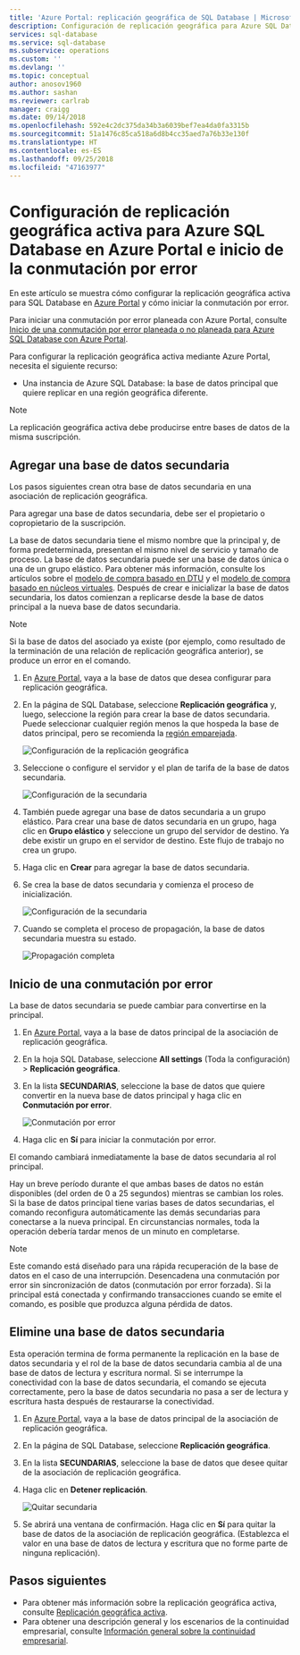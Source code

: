 ```yaml
---
title: 'Azure Portal: replicación geográfica de SQL Database | Microsoft Docs'
description: Configuración de replicación geográfica para Azure SQL Database en Azure Portal e inicio de la conmutación por error
services: sql-database
ms.service: sql-database
ms.subservice: operations
ms.custom: ''
ms.devlang: ''
ms.topic: conceptual
author: anosov1960
ms.author: sashan
ms.reviewer: carlrab
manager: craigg
ms.date: 09/14/2018
ms.openlocfilehash: 592e4c2dc375da34b3a6039bef7ea4da0fa3315b
ms.sourcegitcommit: 51a1476c85ca518a6d8b4cc35aed7a76b33e130f
ms.translationtype: HT
ms.contentlocale: es-ES
ms.lasthandoff: 09/25/2018
ms.locfileid: "47163977"
---
```

# <a name="configure-active-geo-replication-for-azure-sql-database-in-the-azure-portal-and-initiate-failover"></a>Configuración de replicación geográfica activa para Azure SQL Database en Azure Portal e inicio de la conmutación por error

En este artículo se muestra cómo configurar la replicación geográfica activa para SQL Database en [Azure Portal](http://portal.azure.com) y cómo iniciar la conmutación por error.

Para iniciar una conmutación por error planeada con Azure Portal, consulte [Inicio de una conmutación por error planeada o no planeada para Azure SQL Database con Azure Portal](sql-database-geo-replication-portal.md).

Para configurar la replicación geográfica activa mediante Azure Portal, necesita el siguiente recurso:

* Una instancia de Azure SQL Database: la base de datos principal que quiere replicar en una región geográfica diferente.

> [!Note]
La replicación geográfica activa debe producirse entre bases de datos de la misma suscripción.

## <a name="add-a-secondary-database"></a>Agregar una base de datos secundaria
Los pasos siguientes crean otra base de datos secundaria en una asociación de replicación geográfica.  

Para agregar una base de datos secundaria, debe ser el propietario o copropietario de la suscripción.

La base de datos secundaria tiene el mismo nombre que la principal y, de forma predeterminada, presentan el mismo nivel de servicio y tamaño de proceso. La base de datos secundaria puede ser una base de datos única o una de un grupo elástico. Para obtener más información, consulte los artículos sobre el [modelo de compra basado en DTU](sql-database-service-tiers-dtu.md) y el [modelo de compra basado en núcleos virtuales](sql-database-service-tiers-vcore.md).
Después de crear e inicializar la base de datos secundaria, los datos comienzan a replicarse desde la base de datos principal a la nueva base de datos secundaria.

> [!NOTE]
> Si la base de datos del asociado ya existe (por ejemplo, como resultado de la terminación de una relación de replicación geográfica anterior), se produce un error en el comando.
> 

1. En [Azure Portal](http://portal.azure.com), vaya a la base de datos que desea configurar para replicación geográfica.
2. En la página de SQL Database, seleccione **Replicación geográfica** y, luego, seleccione la región para crear la base de datos secundaria. Puede seleccionar cualquier región menos la que hospeda la base de datos principal, pero se recomienda la [región emparejada](../best-practices-availability-paired-regions.md).
   
    ![Configuración de la replicación geográfica](./media/sql-database-geo-replication-portal/configure-geo-replication.png)
3. Seleccione o configure el servidor y el plan de tarifa de la base de datos secundaria.
   
    ![Configuración de la secundaria](./media/sql-database-geo-replication-portal/create-secondary.png)
4. También puede agregar una base de datos secundaria a un grupo elástico. Para crear una base de datos secundaria en un grupo, haga clic en **Grupo elástico** y seleccione un grupo del servidor de destino. Ya debe existir un grupo en el servidor de destino. Este flujo de trabajo no crea un grupo.
5. Haga clic en **Crear** para agregar la base de datos secundaria.
6. Se crea la base de datos secundaria y comienza el proceso de inicialización.
   
    ![Configuración de la secundaria](./media/sql-database-geo-replication-portal/seeding0.png)
7. Cuando se completa el proceso de propagación, la base de datos secundaria muestra su estado.
   
    ![Propagación completa](./media/sql-database-geo-replication-portal/seeding-complete.png)

## <a name="initiate-a-failover"></a>Inicio de una conmutación por error

La base de datos secundaria se puede cambiar para convertirse en la principal.  

1. En [Azure Portal](http://portal.azure.com), vaya a la base de datos principal de la asociación de replicación geográfica.
2. En la hoja SQL Database, seleccione **All settings** (Toda la configuración)  > **Replicación geográfica**.
3. En la lista **SECUNDARIAS**, seleccione la base de datos que quiere convertir en la nueva base de datos principal y haga clic en **Conmutación por error**.
   
    ![Conmutación por error](./media/sql-database-geo-replication-failover-portal/secondaries.png)
4. Haga clic en **Sí** para iniciar la conmutación por error.

El comando cambiará inmediatamente la base de datos secundaria al rol principal. 

Hay un breve período durante el que ambas bases de datos no están disponibles (del orden de 0 a 25 segundos) mientras se cambian los roles. Si la base de datos principal tiene varias bases de datos secundarias, el comando reconfigura automáticamente las demás secundarias para conectarse a la nueva principal. En circunstancias normales, toda la operación debería tardar menos de un minuto en completarse. 

> [!NOTE]
> Este comando está diseñado para una rápida recuperación de la base de datos en el caso de una interrupción. Desencadena una conmutación por error sin sincronización de datos (conmutación por error forzada).  Si la principal está conectada y confirmando transacciones cuando se emite el comando, es posible que produzca alguna pérdida de datos. 
> 
> 

## <a name="remove-secondary-database"></a>Elimine una base de datos secundaria
Esta operación termina de forma permanente la replicación en la base de datos secundaria y el rol de la base de datos secundaria cambia al de una base de datos de lectura y escritura normal. Si se interrumpe la conectividad con la base de datos secundaria, el comando se ejecuta correctamente, pero la base de datos secundaria no pasa a ser de lectura y escritura hasta después de restaurarse la conectividad.  

1. En [Azure Portal](http://portal.azure.com), vaya a la base de datos principal de la asociación de replicación geográfica.
2. En la página de SQL Database, seleccione **Replicación geográfica**.
3. En la lista **SECUNDARIAS**, seleccione la base de datos que desee quitar de la asociación de replicación geográfica.
4. Haga clic en **Detener replicación**.
   
    ![Quitar secundaria](./media/sql-database-geo-replication-portal/remove-secondary.png)
5. Se abrirá una ventana de confirmación. Haga clic en **Sí** para quitar la base de datos de la asociación de replicación geográfica. (Establezca el valor en una base de datos de lectura y escritura que no forme parte de ninguna replicación).

## <a name="next-steps"></a>Pasos siguientes
* Para obtener más información sobre la replicación geográfica activa, consulte [Replicación geográfica activa](sql-database-geo-replication-overview.md).
* Para obtener una descripción general y los escenarios de la continuidad empresarial, consulte [Información general sobre la continuidad empresarial](sql-database-business-continuity.md).


